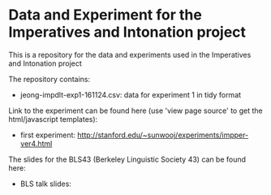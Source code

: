 # Data and Experiment for the Imperatives and Intonation project

This is a repository for the data and experiments used in the Imperatives and Intonation project

The repository contains:

* jeong-impdlt-exp1-161124.csv: data for experiment 1 in tidy format

Link to the experiment can be found here (use 'view page source' to get the html/javascript templates):

* first experiment: http://stanford.edu/~sunwooj/experiments/impper-ver4.html

The slides for the BLS43 (Berkeley Linguistic Society 43) can be found here:

* BLS talk slides: 
